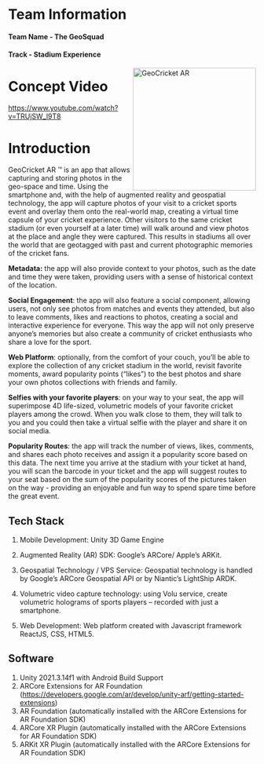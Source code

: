 # Team Information

#### Team Name - The GeoSquad
#### Track - Stadium Experience

<img src="https://wellness.edu.au/wp-content/uploads/2019/05/circket.jpg" width="250px" alt="GeoCricket AR" align="right">

# Concept Video

https://www.youtube.com/watch?v=TRUjSW_l9T8

# Introduction
GeoCricket AR ™ is an app that allows capturing and storing photos in the geo-space and time. Using the smartphone and, with the help of augmented reality and geospatial technology, the app will capture photos of your visit to a cricket sports event and overlay them onto the real-world map, creating a virtual time capsule of your cricket experience. Other visitors to the same cricket stadium (or even yourself at a later time) will walk around and view photos at the place and angle they were captured. This results in stadiums all over the world that are geotagged with past and current photographic memories of the cricket fans.


**Metadata:** the app will also provide context to your photos, such as the date and time they were taken, providing users with a sense of historical context of the location.


**Social Engagement**: the app will also feature a social component, allowing users, not only see photos from matches and events they attended, but also to leave comments, likes and reactions to photos, creating a social and interactive experience for everyone. This way the app will not only preserve anyone’s memories but also create a community of cricket enthusiasts who share a love for the sport.


**Web Platform**: optionally, from the comfort of your couch, you’ll be able to explore the collection of any cricket stadium in the world, revisit favorite moments, award popularity points (“likes”) to the best photos and share your own photos collections with friends and family.


**Selfies with your favorite players**: on your way to your seat, the app will superimpose 4D life-sized, volumetric models of your favorite cricket players among the crowd. When you walk close to them, they will talk to you and you could then take a virtual selfie with the player and share it on social media.


**Popularity Routes**: the app will track the number of views, likes, comments, and shares each photo receives and assign it a popularity score based on this data. The next time you arrive at the stadium with your ticket at hand, you will scan the barcode in your ticket and the app will suggest routes to your seat based on the sum of the popularity scores of the pictures taken on the way - providing an enjoyable and fun way to spend spare time before the great event. 

## Tech Stack

1. Mobile Development:  Unity 3D Game Engine

2. Augmented Reality (AR) SDK: Google’s ARCore/ Apple’s ARKit. 

3. Geospatial Technology / VPS Service: Geospatial technology is handled by Google’s ARCore Geospatial API or by Niantic’s LightShip ARDK.

4. Volumetric video capture technology: using Volu service, create volumetric holograms of sports players – recorded with just a smartphone.

5. Web Development: Web platform created with Javascript framework ReactJS, CSS, HTML5.


## Software

1. Unity 2021.3.14f1 with Android Build Support
2. ARCore Extensions for AR Foundation (https://developers.google.com/ar/develop/unity-arf/getting-started-extensions)
3. AR Foundation (automatically installed with the ARCore Extensions for AR Foundation SDK)
4. ARCore XR Plugin (automatically installed with the ARCore Extensions for AR Foundation SDK)
5. ARKit XR Plugin (automatically installed with the ARCore Extensions for AR Foundation SDK)




